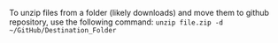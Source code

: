 To unzip files from a folder (likely downloads) and move them to github repository, use the following command:
`unzip file.zip -d ~/GitHub/Destination_Folder`
